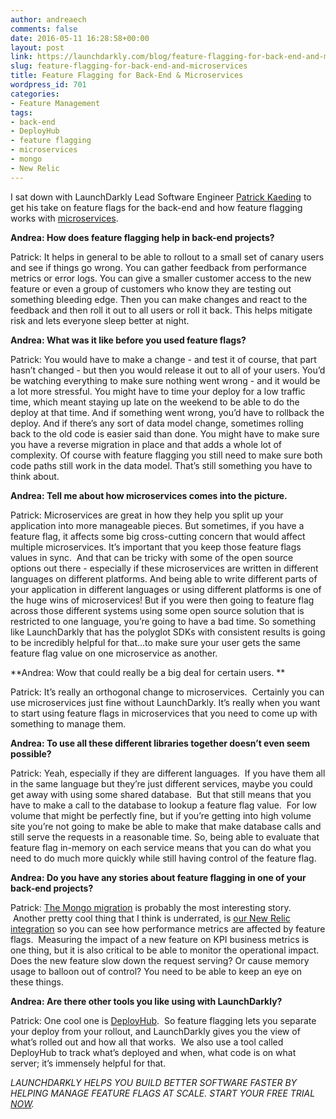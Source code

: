 ```yaml
---
author: andreaech
comments: false
date: 2016-05-11 16:28:58+00:00
layout: post
link: https://launchdarkly.com/blog/feature-flagging-for-back-end-and-microservices/
slug: feature-flagging-for-back-end-and-microservices
title: Feature Flagging for Back-End & Microservices
wordpress_id: 701
categories:
- Feature Management
tags:
- back-end
- DeployHub
- feature flagging
- microservices
- mongo
- New Relic
---
```


I sat down with LaunchDarkly Lead Software Engineer [Patrick Kaeding](https://twitter.com/pkaeding?lang=en) to get his take on feature flags for the back-end and how feature flagging works with [microservices](https://blog.launchdarkly.com/why-microservices-need-feature-flags/).

**Andrea: How does feature flagging help in back-end projects?**

Patrick: It helps in general to be able to rollout to a small set of canary users and see if things go wrong. You can gather feedback from performance metrics or error logs. You can give a smaller customer access to the new feature or even a group of customers who know they are testing out something bleeding edge. Then you can make changes and react to the feedback and then roll it out to all users or roll it back. This helps mitigate risk and lets everyone sleep better at night.

**Andrea: What was it like before you used feature flags?**

Patrick: You would have to make a change - and test it of course, that part hasn’t changed - but then you would release it out to all of your users. You’d be watching everything to make sure nothing went wrong - and it would be a lot more stressful. You might have to time your deploy for a low traffic time, which meant staying up late on the weekend to be able to do the deploy at that time. And if something went wrong, you’d have to rollback the deploy. And if there’s any sort of data model change, sometimes rolling back to the old code is easier said than done. You might have to make sure you have a reverse migration in place and that adds a whole lot of complexity. Of course with feature flagging you still need to make sure both code paths still work in the data model. That’s still something you have to think about.   

<!-- more -->

**Andrea: Tell me about how microservices comes into the picture.**

Patrick: Microservices are great in how they help you split up your application into more manageable pieces. But sometimes, if you have a feature flag, it affects some big cross-cutting concern that would affect multiple microservices. It’s important that you keep those feature flags values in sync.  And that can be tricky with some of the open source options out there - especially if these microservices are written in different languages on different platforms. And being able to write different parts of your application in different languages or using different platforms is one of the huge wins of microservices! But if you were then going to feature flag across those different systems using some open source solution that is restricted to one language, you’re going to have a bad time. So something like LaunchDarkly that has the polyglot SDKs with consistent results is going to be incredibly helpful for that...to make sure your user gets the same feature flag value on one microservice as another.

**Andrea: Wow that could really be a big deal for certain users. **

Patrick: It’s really an orthogonal change to microservices.  Certainly you can use microservices just fine without LaunchDarkly. It’s really when you want to start using feature flags in microservices that you need to come up with something to manage them.  

**Andrea: To use all these different libraries together doesn’t even seem possible?**

Patrick: Yeah, especially if they are different languages.  If you have them all in the same language but they’re just different services, maybe you could get away with using some shared database.  But that still means that you have to make a call to the database to lookup a feature flag value.  For low volume that might be perfectly fine, but if you’re getting into high volume site you’re not going to make be able to make that make database calls and still serve the requests in a reasonable time. So, being able to evaluate that feature flag in-memory on each service means that you can do what you need to do much more quickly while still having control of the feature flag.

**Andrea: Do you have any stories about feature flagging in one of your back-end projects?**

Patrick: [The Mongo migration](https://blog.launchdarkly.com/feature-flagging-to-mitigate-risk-in-database-migration/) is probably the most interesting story.  Another pretty cool thing that I think is underrated, is [our New Relic integration](https://blog.newrelic.com/2015/06/24/launchdarkly-features-performance/) so you can see how performance metrics are affected by feature flags.  Measuring the impact of a new feature on KPI business metrics is one thing, but it is also critical to be able to monitor the operational impact. Does the new feature slow down the request serving? Or cause memory usage to balloon out of control? You need to be able to keep an eye on these things.

**Andrea: Are there other tools you like using with LaunchDarkly?**

Patrick: One cool one is [DeployHub](https://deployhub.io/).  So feature flagging lets you separate your deploy from your rollout, and LaunchDarkly gives you the view of what’s rolled out and how all that works.  We also use a tool called DeployHub to track what’s deployed and when, what code is on what server; it’s immensely helpful for that.  

_LAUNCHDARKLY HELPS YOU BUILD BETTER SOFTWARE FASTER BY HELPING MANAGE FEATURE FLAGS AT SCALE. START YOUR FREE TRIAL [NOW](https://app.launchdarkly.com/signup#/?utm_source=launchdarkly_blog&utm_medium=organic)._
